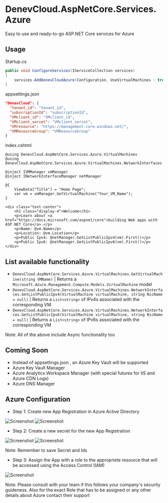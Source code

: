 # DenevCloud.AspNetCore.Services.Azure

Easy to use and ready-to-go ASP.NET Core services for Azure

## Usage

Startup.cs

```cs
public void ConfigureServices(IServiceCollection services)
{
    services.AddDenevCloudAzure(Configuration, UseVirtualMachines : true);
}
```

appsettings.json

```json
"DenevCloud": {
  "tenant_id": "tenant_id",
  "subscriptionId": "subscriptionId",
  "VMclient_id": "VMclient_id",
  "VMclient_sercet": "VMclient_sercet",
  "VMresource": "https://management.core.windows.net/",
  "VMResourceGroup": "VMResourceGroup"
}
```
Index.cshtml

```cshtml
@using DenevCloud.AspNetCore.Services.Azure.VirtualMachines
@using DenevCloud.AspNetCore.Services.Azure.VirtualMachines.NetworkInterfaces

@inject IVMManager vmManager
@inject INetworkInterfaceManager netManager

@{
    ViewData["Title"] = "Home Page";
    var vm = vmManager.GetVirtualMachine("Your_VM_Name");
}

<div class="text-center">
    <h1 class="display-4">Welcome</h1>
    <p>Learn about <a href="https://docs.microsoft.com/aspnet/core">building Web apps with ASP.NET Core</a>.</p>
    <p>Name: @vm.Name</p>
    <p>Location: @vm.Location</p>
    <p>Public Ipv4: @netManager.GetListPublicIpv4(vm).First()</p>
    <p>Public Ipv6: @netManager.GetListPublicIpv6(vm).First()</p>
</div>
```

## List available functionality

- ```DenevCloud.AspNetCore.Services.Azure.VirtualMachines.GetVirtualMachine(string VMName)``` | Returns a ```Microsoft.Azure.Management.Compute.Models.VirtualMachine``` model
- ```DenevCloud.AspNetCore.Services.Azure.VirtualMachines.NetworkInterfaces.GetListPublicIpv4(VirtualMachine virtualMachine, string NicName = null)``` | Returns a ```List<string>``` of IPv4s associated with the corresponding VM
- ```DenevCloud.AspNetCore.Services.Azure.VirtualMachines.NetworkInterfaces.GetListPublicIpv6(VirtualMachine virtualMachine, string NicName = null)``` | Returns a ```List<string>``` of IPv6s associated with the corresponding VM

Note: All of the above include Async functionality too

## Coming Soon

- Instead of appsettings.json , an Azure Key Vault will be supported
- Azure Key Vault Manager
- Azure Analytics Workspace Manager (with special futures for IIS and Azure CDN Logs)
- Azure DNS Manager

## Azure Configuration
- Step 1: Create new App Registration in Azure Active Directory

![Screenshot](https://cdn.denevcloud.com/denevcloud/denevcloud.aspnetcore.services.azure.addappregistration.step1.jpg)
![Screenshot](https://cdn.denevcloud.com/denevcloud/denevcloud.aspnetcore.services.azure.addappregistration.step2.jpg)

- Step 2: Create a new secret for the new App Registration 

![Screenshot](https://cdn.denevcloud.com/denevcloud/denevcloud.aspnetcore.services.azure.addappregistration.step3.jpg)
![Screenshot](https://cdn.denevcloud.com/denevcloud/denevcloud.aspnetcore.services.azure.addappregistration.step4.jpg)

Note: Remember to save Secret and Ids

- Step 3: Assign the App with a role to the appropriete resource that will be accessed using the Access Control (IAM)

![Screenshot](https://cdn.denevcloud.com/denevcloud/denevcloud.aspnetcore.services.azure.addappregistration.step4.jpg)

Note: Please consult with your team if this follows your company's security guideness. Also for the exact Role that has to be assigned or any other details about Azure contact their support
